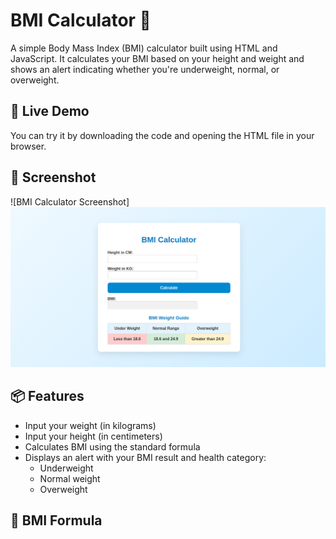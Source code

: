 # BMI Calculator 💪

A simple Body Mass Index (BMI) calculator built using HTML and JavaScript. It calculates your BMI based on your height and weight and shows an alert indicating whether you're underweight, normal, or overweight.

## 🚀 Live Demo

You can try it by downloading the code and opening the HTML file in your browser.

## 📸 Screenshot

![BMI Calculator Screenshot]<img src="BMI calculator/bmi.png">

## 📦 Features

- Input your weight (in kilograms)
- Input your height (in centimeters)
- Calculates BMI using the standard formula
- Displays an alert with your BMI result and health category:
  - Underweight
  - Normal weight
  - Overweight

## 🧮 BMI Formula

